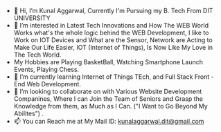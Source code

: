 - 👋 Hi, I’m Kunal Aggarwal, Currently I'm Pursuing my B. Tech From DIT UNIVERSITY
- 👀 I’m interested in Latest Tech Innovations and How The WEB World Works what's the whole logic behind the WEB Development, 
I like to Work on IOT Devices and What are the Sensor, Network are Acting to Make Our Life Easier, IOT (Internet of Things), 
Is Now Like My Love in The Tech World.
- My Hobbies are Playing BasketBall, Watching Smartphone Launch Events, Playing Chess.
- 🌱 I’m currently learning Internet of Things TEch, and Full Stack Front - End Web Development.
- 💞️ I’m looking to collaborate on with Various Website Development Companines, Where I can Join the Team of Seniors and Grasp the Knowledge from them,
as Much as I Can. ("I Want to Go Beyond My Abilites") .
- 📫 You can Reach me at My Mail ID: kunalaggarwal.dit@gmail.com

<!---
KunalR18/KunalR18 is a ✨ special ✨ repository because its `README.md` (this file) appears on your GitHub profile.
You can click the Preview link to take a look at your changes.
--->
